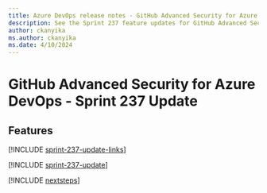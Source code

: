 ```yaml
---
title: Azure DevOps release notes - GitHub Advanced Security for Azure DevOps 237 Update
description: See the Sprint 237 feature updates for GitHub Advanced Security for Azure DevOps, including next steps.
author: ckanyika
ms.author: ckanyika
ms.date: 4/10/2024
---
```


# GitHub Advanced Security for Azure DevOps - Sprint 237 Update

## Features

[!INCLUDE [sprint-237-update-links](../includes/ghazdo/sprint-237-update-links.md)]

[!INCLUDE [sprint-237-update](../includes/ghazdo/sprint-237-update.md)]

[!INCLUDE [nextsteps](../includes/nextsteps.md)]
